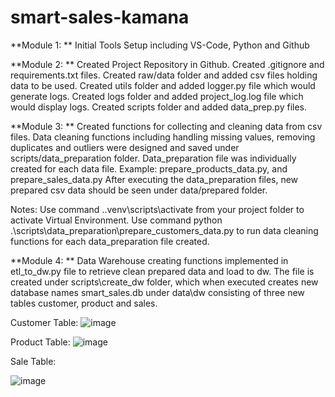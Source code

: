 # smart-sales-kamana

**Module 1:
**
Initial Tools Setup including VS-Code, Python and Github

**Module 2:
**
Created Project Repository in Github.
Created .gitignore and requirements.txt files.
Created raw/data folder and added csv files holding data to be used.
Created utils folder and added logger.py file which would generate logs.
Created logs folder and added project_log.log file which would display logs.
Created scripts folder and added data_prep.py files. 

**Module 3:
**
Created functions for collecting and cleaning data from csv files. 
Data cleaning functions including handling missing values, removing duplicates and outliers were designed and saved under scripts/data_preparation folder. 
Data_preparation file was individually created for each data file. Example: prepare_products_data.py, and prepare_sales_data.py
After executing the data_preparation files, new prepared csv data should be seen under data/prepared folder.

Notes: 
Use command .\.venv\scripts\activate from your project folder to activate Virtual Environment. 
Use command python .\scripts\data_preparation\prepare_customers_data.py to run data cleaning functions for each data_preparation file created. 

**Module 4:
**
Data Warehouse creating functions implemented in etl_to_dw.py file to retrieve clean prepared data and load to dw.
The file is created under scripts\create_dw folder, which when executed creates new database names smart_sales.db under data\dw consisting of three new tables customer, product and sales.

Customer Table:
![image](https://github.com/user-attachments/assets/dc842c7b-34ca-411c-8479-083a4b2c5f24)

Product Table:
![image](https://github.com/user-attachments/assets/e9503bff-665e-4993-ad91-578613161855)

Sale Table:

![image](https://github.com/user-attachments/assets/00cc6f5d-cbfe-41a3-8e3f-0c3bad8b415b)

